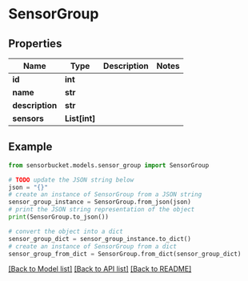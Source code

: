 # SensorGroup


## Properties

Name | Type | Description | Notes
------------ | ------------- | ------------- | -------------
**id** | **int** |  | 
**name** | **str** |  | 
**description** | **str** |  | 
**sensors** | **List[int]** |  | 

## Example

```python
from sensorbucket.models.sensor_group import SensorGroup

# TODO update the JSON string below
json = "{}"
# create an instance of SensorGroup from a JSON string
sensor_group_instance = SensorGroup.from_json(json)
# print the JSON string representation of the object
print(SensorGroup.to_json())

# convert the object into a dict
sensor_group_dict = sensor_group_instance.to_dict()
# create an instance of SensorGroup from a dict
sensor_group_from_dict = SensorGroup.from_dict(sensor_group_dict)
```
[[Back to Model list]](../README.md#documentation-for-models) [[Back to API list]](../README.md#documentation-for-api-endpoints) [[Back to README]](../README.md)


